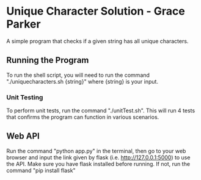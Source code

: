 # Unique Character Solution - Grace Parker
A simple program that checks if a given string has all unique characters.

## Running the Program
To run the shell script, you will need to run the command "./uniquecharacters.sh {string}" where {string} is your input.

### Unit Testing
To perform unit tests, run the command "./unitTest.sh". This will run 4 tests that confirms the program can function in various scenarios.

## Web API
Run the command "python app.py" in the terminal, then go to your web browser and input the link given by flask (i.e. http://127.0.0.1:5000) to use the API. Make sure you have flask installed before running. If not, run the command "pip install flask"